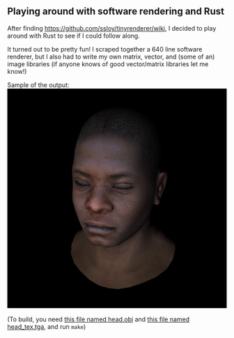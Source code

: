 ## Playing around with software rendering and Rust

After finding https://github.com/ssloy/tinyrenderer/wiki, I decided to play
around with Rust to see if I could follow along.

It turned out to be pretty fun! I scraped together a 640 line software
renderer, but I also had to write my own matrix, vector, and (some of an) image
libraries (if anyone knows of good vector/matrix libraries let me know!)

Sample of the output: ![A rendered head, with perspective, lighting, and textures](out.png)

(To build, you need
[this file named head.obj](https://github.com/ssloy/tinyrenderer/blob/master/obj/african_head/african_head.obj)
and
[this file named head_tex.tga](https://github.com/ssloy/tinyrenderer/blob/master/obj/african_head/african_head_diffuse.tga),
and run `make`)
